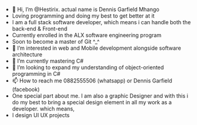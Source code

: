 - 👋 Hi, I’m @Hestirix. actual name is Dennis Garfield Mhango
- Loving programming and doing my best to get better at it
- I am a full stack software developer, which means i can handle both the back-end & Front-end
- Currently enrolled in the ALX software engineering program
- Soon to become a master of Git ^_^
- 👀 I’m interested in web and Mobile development alongside software architecture
- 🌱 I’m currently mastering C#
- 💞️ I’m looking to expand my understanding of object-oriented programming in C#
- 📫 How to reach me 0882555506 (whatsapp) or Dennis Garfield (facebook)
- One special part about me. I am also a graphic Designer and with this i do my best to bring a special design element in all my work as a developer. which means,
- I design UI UX projects

<!---
Hestirix/Hestirix is a ✨ special ✨ repository because its `README.md` (this file) appears on your GitHub profile.
You can click the Preview link to take a look at your changes.
--->
